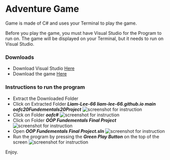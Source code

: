 # Adventure Game

Game is made of C# and uses your Terminal to play the game. 

Before you play the game, you must have Visual Studio for the Program to run on. The game will be displayed on your Terminal, but it needs to run on Visual Studio.

### Downloads
- Download Visual Studio [Here](https://c2rsetup.officeapps.live.com/c2r/downloadVS.aspx?sku=community&channel=Release&version=VS2022&source=VSLandingPage&includeRecommended=true&cid=2030)
- Download the game [Here](https://download-directory.github.io/?url=https%3A%2F%2Fgithub.com%2FLiam-Lee-66%2Fliam-lee-66.github.io%2Ftree%2Fmain%2Foofc%2523%2FOOP%2520Fundementals%2520Final%2520Project)

### Instructions to run the program
- Extract the Downloaded Folder
- Click on Extracted Folder ***Liam-Lee-66 liam-lee-66.github.io main oofc20Fundementals20Project*** 
	![screenshot for instruction](https://github.com/Liam-Lee-66/liam-lee-66.github.io/tree/main/oofc%23/OOP%20Fundementals%20Final%20Project/Instruction%20Imgs/sc0.png)
- Click on Folder ***oofc#***
	![screenshot for instruction](https://github.com/Liam-Lee-66/liam-lee-66.github.io/tree/main/oofc%23/OOP%20Fundementals%20Final%20Project/Instruction%20Imgs/sc2.png)
- Click on Folder ***OOP Fundementals Final Project***
	![screenshot for instruction](https://github.com/Liam-Lee-66/liam-lee-66.github.io/tree/main/oofc%23/OOP%20Fundementals%20Final%20Project/Instruction%20Imgs/sc3.png)
- Open ***OOP Fundementals Final Project.sln***
	![screenshot for instruction](Instruction_Imgs/sc4.png?raw=true)
- Run the program by pressing the ***Green Play Button*** on the top of the screen
	![screenshot for instruction](sc5.png?raw=true)

Enjoy.